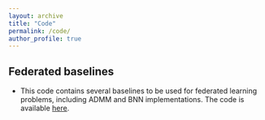 ```yaml
---
layout: archive 
title: "Code" 
permalink: /code/ 
author_profile: true 
---
```


## Federated baselines

* This code contains several baselines to be used for federated learning problems, including ADMM and BNN implementations. The code is available [here](https://github.com/jparras/fed-baselines).